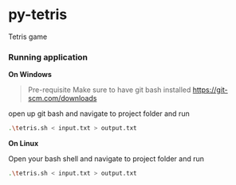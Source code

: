 # py-tetris
Tetris game 



### Running application 

**On Windows**

> Pre-requisite
> Make sure to have git bash installed
> https://git-scm.com/downloads


open up git bash and navigate to project folder and run

```bash
.\tetris.sh < input.txt > output.txt
```

**On Linux**

Open your bash shell and navigate to project folder and run

```bash
.\tetris.sh < input.txt > output.txt
```
